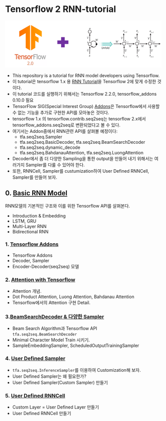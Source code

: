 # Tensorflow 2 RNN-tutorial

<p align="center"><img width="700" src="TF2-RNN.png" />  </p>

- This repository is a tutorial for RNN model developers using Tensorflow.
- 이 tutorial은 tensorflow 1.x 용 [RNN Tutorial](https://github.com/hccho2/Tensorflow-RNN-Tutorial)을 Tensorflow 2에 맞게 수정한 것이다.
- 이 tutorial 코드를 실행하기 위해서는 Tensorflow 2.2.0, tensorflow_addons 0.10.0 필요
- TensorFlow SIG(Special Interest Group) [Addons](https://www.tensorflow.org/addons/overview?hl=ko)은 Tensorflow에서 사용할 수 없는 기능을 추가로 구현한 API를 모아놓은 것이다. 
- tensorflow 1.x 의 tensorflow.contrib.seq2seq는 tensorflow 2.x에서 tensorflow_addons.seq2seq로 변환되었다고 볼 수 있다.
- 여기서는 Addon중에서 RNN관련 API를 살펴볼 예정이다:
    * tfa.seq2seq.Sampler
    * tfa.seq2seq.BasicDecoder, tfa.seq2seq.BeamSearchDecoder
    * tfa.seq2seq.dynamic_decode
    * tfa.seq2seq.BahdanauAttention, tfa.seq2seq.LuongAttention
- Decoder에서 좀 더 다양한 Sampling을 통한 output을 만들어 내기 위해서는 여러가지 Sampler를 다룰 수 있어야 한다.
- 또한, RNNCell, Sampler를 custumization하여 User Defined RNNCell, Sampler를 만들어 보자.


## 0. [Basic RNN Model](https://github.com/hccho2/Tensorflow-2-RNN-Tutorial/tree/master/0.%20Basic)
RNN모델의 기본적인 구조와 이를 위한 Tensorflow API를 살펴본다.
- Introduction & Embedding
- LSTM, GRU
- Multi-Layer RNN
- Bidirectional RNN

### 1. [Tensorflow Addons](https://github.com/hccho2/Tensorflow-2-RNN-Tutorial/tree/master/1.%20Tensorflow-Addons) 
- Tensorflow Addons
- Decoder, Sampler
- Encoder-Decoder(seq2seq) 모델 


### 2. [Attention with Tensorflow](https://github.com/hccho2/Tensorflow-2-RNN-Tutorial/tree/master/2.%20Attention-With-Tensorflow)
- Attention 개념.
- Dot Product Attention, Luong Attention, Bahdanau Attention
- Tensorflow에서의 Attention 구현 Detail.

### 3.[BeamSearchDecoder & 다양한 Sampler](https://github.com/hccho2/Tensorflow-2-RNN-Tutorial/tree/master/3.%20BeamSearchDecoder-Sampler)
- Beam Search Algorithm과 Tensorflow API `tfa.seq2seq.BeamSearchDecoder`
- Minimal Character Model Train 시키기.
- SampleEmbeddingSampler, ScheduledOutputTrainingSampler

### 4. [User Defined Sampler](https://github.com/hccho2/Tensorflow-2-RNN-Tutorial/tree/master/4.%20User-Defined-Sampler)
- `tfa.seq2seq.InferenceSampler`를 이용하여 Customization해 보자.
- User Defined Sampler는 왜 필요한가?
- User Defined Sampler(Custom Sampler) 만들기

### 5. [User Defined RNNCell](https://github.com/hccho2/Tensorflow-2-RNN-Tutorial/tree/master/5.%20User-Defined-RNNCell)
- Custom Layer = User Defined Layer 만들기
- User Defined RNNCell 만들기